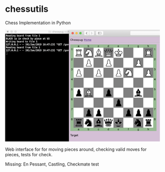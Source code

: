 # chessutils
Chess Implementation in Python

![Screenshot](screenshot.png)

Web interface for for moving pieces around, checking valid moves for pieces, tests for check.

Missing: En Pessant, Castling, Checkmate test
